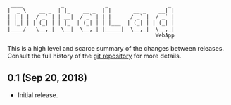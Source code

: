      ____            _             _                   _ 
    |  _ \    __ _  | |_    __ _  | |       __ _    __| |
    | | | |  / _` | | __|  / _` | | |      / _` |  / _` |
    | |_| | | (_| | | |_  | (_| | | |___  | (_| | | (_| |
    |____/   \__,_|  \__|  \__,_| |_____|  \__,_|  \__,_|
                                                   WebApp

This is a high level and scarce summary of the changes between releases.
Consult the full history of the [git
repository](http://github.com/datalad/datalad-webapp) for more details.

## 0.1 (Sep 20, 2018)

- Initial release.

